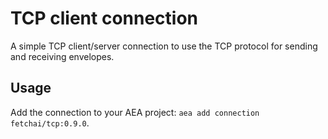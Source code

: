 # TCP client connection

A simple TCP client/server connection to use the TCP protocol for sending and receiving envelopes.

## Usage

Add the connection to your AEA project: `aea add connection fetchai/tcp:0.9.0`.
